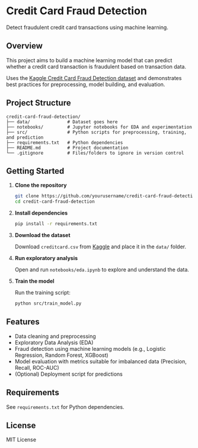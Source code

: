 # Credit Card Fraud Detection

Detect fraudulent credit card transactions using machine learning.

## Overview

This project aims to build a machine learning model that can predict whether a credit card transaction is fraudulent based on transaction data. 

Uses the [Kaggle Credit Card Fraud Detection dataset](https://www.kaggle.com/mlg-ulb/creditcardfraud) and demonstrates best practices for preprocessing, model building, and evaluation.

## Project Structure

```
credit-card-fraud-detection/
├── data/              # Dataset goes here
├── notebooks/         # Jupyter notebooks for EDA and experimentation
├── src/               # Python scripts for preprocessing, training, and prediction
├── requirements.txt   # Python dependencies
├── README.md          # Project documentation
└── .gitignore         # Files/folders to ignore in version control
```

## Getting Started

1. **Clone the repository**

   ```bash
   git clone https://github.com/yourusername/credit-card-fraud-detection.git
   cd credit-card-fraud-detection
   ```

2. **Install dependencies**

   ```bash
   pip install -r requirements.txt
   ```

3. **Download the dataset**

   Download `creditcard.csv` from [Kaggle](https://www.kaggle.com/mlg-ulb/creditcardfraud) and place it in the `data/` folder.

4. **Run exploratory analysis**

   Open and run `notebooks/eda.ipynb` to explore and understand the data.

5. **Train the model**

   Run the training script:
   ```bash
   python src/train_model.py
   ```

## Features

- Data cleaning and preprocessing
- Exploratory Data Analysis (EDA)
- Fraud detection using machine learning models (e.g., Logistic Regression, Random Forest, XGBoost)
- Model evaluation with metrics suitable for imbalanced data (Precision, Recall, ROC-AUC)
- (Optional) Deployment script for predictions

## Requirements

See `requirements.txt` for Python dependencies.

## License

MIT License